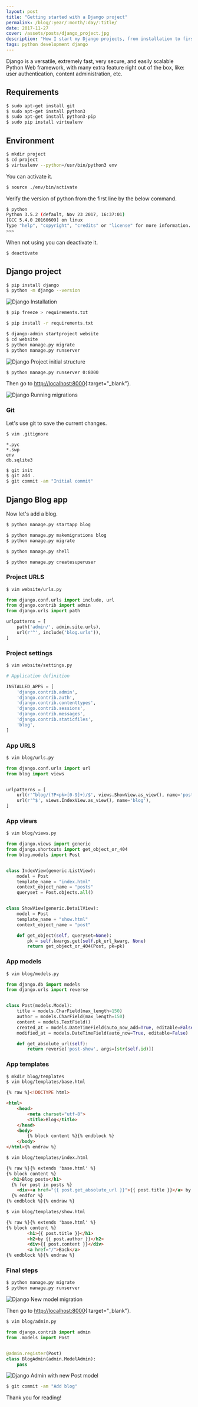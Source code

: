 ```yaml
---
layout: post
title: "Getting started with a Django project"
permalink: /blog/:year/:month/:day/:title/
date: 2017-11-27
cover: /assets/posts/django_project.jpg
description: "How I start my Django projects, from installation to first page."
tags: python development django
---
```


Django is a versatile, extremely fast, very secure, and easily scalable Python Web framework, with many extra feature right out of the box, like: user authentication, content administration, etc.

## Requirements


```bash
$ sudo apt-get install git
$ sudo apt-get install python3
$ sudo apt-get install python3-pip
$ sudo pip install virtualenv
```

## Environment

```bash
$ mkdir project
$ cd project
$ virtualenv --python=/usr/bin/python3 env
```


You can activate it.

```bash
$ source ./env/bin/activate
```

Verify the version of python from the first line by the below command.

```bash
$ python
Python 3.5.2 (default, Nov 23 2017, 16:37:01)
[GCC 5.4.0 20160609] on linux
Type "help", "copyright", "credits" or "license" for more information.
>>>
```

When not using you can deactivate it.
```bash
$ deactivate
```

## Django project

```bash
$ pip install django
$ python -m django --version
```

![Django Installation](/assets/posts/django_2017/0_django_installed.jpg)

```bash
$ pip freeze > requirements.txt
```

```bash
$ pip install -r requirements.txt
```

```bash
$ django-admin startproject website
$ cd website
$ python manage.py migrate
$ python manage.py runserver
```

![Django Project initial structure](/assets/posts/django_2017/1_initial_structure.jpg)

```bash
$ python manage.py runserver 0:8000
```

Then go to [http://localhost:8000](http://localhost:8000){:target="_blank"}.

![Django Running migrations](/assets/posts/django_2017/2_running_migrations.jpg)

### Git

Let's use git to save the current changes.

```bash
$ vim .gitignore
```

```
*.pyc
*.swp
env
db.sqlite3
```

```bash
$ git init
$ git add .
$ git commit -am "Initial commit"
```

## Django Blog app

Now let's add a blog.

```bash
$ python manage.py startapp blog
```

```bash
$ python manage.py makemigrations blog
$ python manage.py migrate
```

```bash
$ python manage.py shell
```

```bash
$ python manage.py createsuperuser
```

### Project URLS

```bash
$ vim website/urls.py
```

```python
from django.conf.urls import include, url
from django.contrib import admin
from django.urls import path

urlpatterns = [
    path('admin/', admin.site.urls),
    url(r'^', include('blog.urls')),
]
```

### Project settings

```bash
$ vim website/settings.py
```

```python
# Application definition

INSTALLED_APPS = [
    'django.contrib.admin',
    'django.contrib.auth',
    'django.contrib.contenttypes',
    'django.contrib.sessions',
    'django.contrib.messages',
    'django.contrib.staticfiles',
    'blog',
]
```

### App URLS

```bash
$ vim blog/urls.py
```

```python
from django.conf.urls import url
from blog import views


urlpatterns = [
    url(r'^blog/(?P<pk>[0-9]+)/$', views.ShowView.as_view(), name='post-show'),
    url(r'^$', views.IndexView.as_view(), name='blog'),
]
```

### App views

```bash
$ vim blog/views.py
```

```python
from django.views import generic
from django.shortcuts import get_object_or_404
from blog.models import Post


class IndexView(generic.ListView):
    model = Post
    template_name = "index.html"
    context_object_name = "posts"
    queryset = Post.objects.all()


class ShowView(generic.DetailView):
    model = Post
    template_name = "show.html"
    context_object_name = "post"

    def get_object(self, queryset=None):
        pk = self.kwargs.get(self.pk_url_kwarg, None)
        return get_object_or_404(Post, pk=pk)
```

### App models

```bash
$ vim blog/models.py
```

```python
from django.db import models
from django.urls import reverse


class Post(models.Model):
    title = models.CharField(max_length=150)
    author = models.CharField(max_length=150)
    content = models.TextField()
    created_at = models.DateTimeField(auto_now_add=True, editable=False)
    modified_at = models.DateTimeField(auto_now=True, editable=False)

    def get_absolute_url(self):
        return reverse('post-show', args=[str(self.id)])
```

### App templates

```bash
$ mkdir blog/templates
$ vim blog/templates/base.html
```

```html
{% raw %}<!DOCTYPE html>

<html>
    <head>
        <meta charset="utf-8">
        <title>Blog</title>
    </head>
    <body>
        {% block content %}{% endblock %}
    </body>
</html>{% endraw %}
```

```bash
$ vim blog/templates/index.html
```

```html
{% raw %}{% extends 'base.html' %}
{% block content %}
  <h1>Blog posts</h1>
  {% for post in posts %}
    <div><a href="{{ post.get_absolute_url }}">{{ post.title }}</a> by {{ post.author }}</div>
  {% endfor %}
{% endblock %}{% endraw %}
```

```bash
$ vim blog/templates/show.html
```

```html
{% raw %}{% extends 'base.html' %}
{% block content %}
        <h1>{{ post.title }}</h1>
        <h2>by {{ post.author }}</h2>
        <div>{{ post.content }}</div>
        <a href="/">Back</a>
{% endblock %}{% endraw %}
```

### Final steps

```bash
$ python manage.py migrate
$ python manage.py runserver
```
![Django New model migration](/assets/posts/django_2017/4_new_model_migration.jpg)

Then go to [http://localhost:8000](http://localhost:8000){:target="_blank"}.

```bash
$ vim blog/admin.py
```

```python
from django.contrib import admin
from .models import Post


@admin.register(Post)
class BlogAdmin(admin.ModelAdmin):
    pass
```

![Django Admin with new Post model](/assets/posts/django_2017/5_django_admin_with_new_model.jpg)

```bash
$ git commit -am "Add blog"
```

Thank you for reading!
